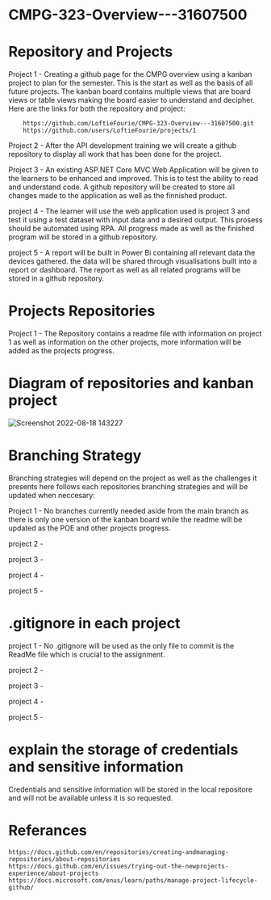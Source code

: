 # CMPG-323-Overview---31607500

# Repository and Projects

Project 1 - Creating a github page for the CMPG overview using a kanban project to plan for the semester. This is the start as well as the basis of all future projects. The kanban board contains multiple views that are board views or table views making the board easier to understand and decipher.
Here are the links for both the repository and project:

		https://github.com/LoftieFourie/CMPG-323-Overview---31607500.git
		https://github.com/users/LoftieFourie/projects/1
		
Project 2 - After the API development training we will create a github repository to display all work that has been done for the project. 

Project 3 - An existing ASP.NET Core MVC Web Application will be given to the learners to be enhanced and improved. This is to test the ability to read and understand code. A github repository will be created to store all changes made to the application as well as the finnished product.

project 4 - The learner will use the web application used is project 3 and test it using a test dataset with input data and a desired output. This prosess should be automated using RPA. All progress made as well as the finished program will be stored in a github repository.

project 5 - A report will be built in Power Bi containing all relevant data the devices gathered. the data will be shared through visualisations built into a report or dashboard. The report as well as all related programs will be stored in a github repository.


# Projects Repositories

Project 1 - The Repository contains a readme file with information on project 1 as well as information on the other projects, more information will be added as the projects progress.

# Diagram of repositories and kanban project

![Screenshot 2022-08-18 143227](https://user-images.githubusercontent.com/63976609/185395710-b618aed6-7c9c-43d0-83cd-5488effecfc0.png)


# Branching Strategy

Branching strategies will depend on the project as well as the challenges it presents here follows each repositories branching strategies and will be updated when neccesary:

Project 1 - No branches currently needed aside from the main branch as there is only one version of the kanban board while the readme will be updated as the POE and other projects progress.

project 2 - 

project 3 -

project 4 -

project 5 -

# .gitignore in each project

project 1 - No .gitignore will be used as the only file to commit is the ReadMe file which is crucial to the assignment.

project 2 -

project 3 -

project 4 -

project 5 -

# explain the storage of credentials and sensitive information

Credentials and sensitive information will be stored in the local repositore and will not be available unless it is so requested.

# Referances

	https://docs.github.com/en/repositories/creating-andmanaging-repositories/about-repositories
	https://docs.github.com/en/issues/trying-out-the-newprojects-experience/about-projects
	https://docs.microsoft.com/enus/learn/paths/manage-project-lifecycle-github/
